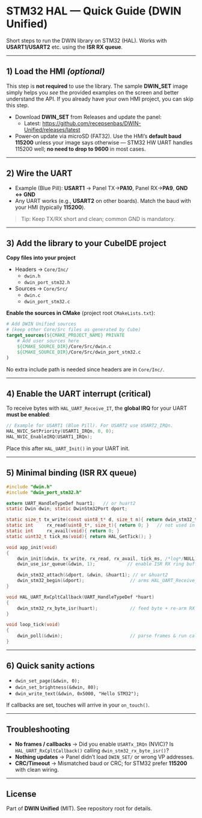 # STM32 HAL — Quick Guide (DWIN Unified)

Short steps to run the DWIN library on STM32 (HAL). Works with **USART1/USART2** etc. using the **ISR RX queue**.

---

## 1) Load the HMI *(optional)*
This step is **not required** to use the library. The sample **DWIN_SET** image simply helps you *see* the provided examples on the screen and better understand the API. If you already have your own HMI project, you can skip this step.
- Download **DWIN_SET** from Releases and update the panel:
  - Latest: https://github.com/recepsenbas/DWIN-Unified/releases/latest
- Power‑on update via microSD (FAT32). Use the HMI’s **default baud 115200** unless your image says otherwise — STM32 HW UART handles 115200 well; **no need to drop to 9600** in most cases.

---

## 2) Wire the UART
- Example (Blue Pill): **USART1** → Panel TX→**PA10**, Panel RX→**PA9**, **GND ↔ GND**
- Any UART works (e.g., **USART2** on other boards). Match the baud with your HMI (typically **115200**).

> Tip: Keep TX/RX short and clean; common GND is mandatory.

---

## 3) Add the library to your CubeIDE project
**Copy files into your project**
- Headers → `Core/Inc/`
  - `dwin.h`
  - `dwin_port_stm32.h`
- Sources → `Core/Src/`
  - `dwin.c`
  - `dwin_port_stm32.c`

**Enable the sources in CMake** (project root `CMakeLists.txt`):
```cmake
# Add DWIN Unified sources
# (keep other Core/Src files as generated by Cube)
target_sources(${CMAKE_PROJECT_NAME} PRIVATE
    # Add user sources here
    ${CMAKE_SOURCE_DIR}/Core/Src/dwin.c
    ${CMAKE_SOURCE_DIR}/Core/Src/dwin_port_stm32.c
)
```

No extra include path is needed since headers are in `Core/Inc/`.

---

## 4) Enable the UART interrupt (critical)
To receive bytes with `HAL_UART_Receive_IT`, the **global IRQ** for your UART **must be enabled**:
```c
// Example for USART1 (Blue Pill). For USART2 use USART2_IRQn.
HAL_NVIC_SetPriority(USART1_IRQn, 0, 0);
HAL_NVIC_EnableIRQ(USART1_IRQn);
```
Place this after `HAL_UART_Init()` in your UART init.

---

## 5) Minimal binding (ISR RX queue)
```c
#include "dwin.h"
#include "dwin_port_stm32.h"

extern UART_HandleTypeDef huart1;   // or huart2
static Dwin dwin; static DwinStm32Port dport;

static size_t tx_write(const uint8_t* d, size_t n){ return dwin_stm32_tx(&dport, d, n, 1000); }
static int     rx_read(uint8_t*, size_t){ return 0; }   // not used in ISR mode
static int     rx_avail(void){ return 0; }
static uint32_t tick_ms(void){ return HAL_GetTick(); }

void app_init(void)
{
    dwin_init(&dwin, tx_write, rx_read, rx_avail, tick_ms, /*log*/NULL);
    dwin_use_isr_queue(&dwin, 1);            // enable ISR RX ring buffer

    dwin_stm32_attach(&dport, &dwin, &huart1); // or &huart2
    dwin_stm32_begin(&dport);                 // arms HAL_UART_Receive_IT(...,1)
}

void HAL_UART_RxCpltCallback(UART_HandleTypeDef *huart)
{
    dwin_stm32_rx_byte_isr(huart);            // feed byte + re-arm RX IT
}

void loop_tick(void)
{
    dwin_poll(&dwin);                         // parse frames & run callbacks
}
```

---

## 6) Quick sanity actions
- `dwin_set_page(&dwin, 0);`
- `dwin_set_brightness(&dwin, 80);`
- `dwin_write_text(&dwin, 0x5000, "Hello STM32");`

If callbacks are set, touches will arrive in your `on_touch()`.

---

## Troubleshooting
- **No frames / callbacks** → Did you enable `USARTx_IRQn` (NVIC)? Is `HAL_UART_RxCpltCallback()` calling `dwin_stm32_rx_byte_isr()`?
- **Nothing updates** → Panel didn’t load `DWIN_SET/` or wrong VP addresses.
- **CRC/Timeout** → Mismatched baud or CRC; for STM32 prefer **115200** with clean wiring.

---

## License
Part of **DWIN Unified** (MIT). See repository root for details.